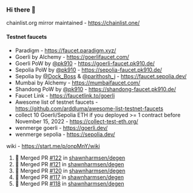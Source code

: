 ### Hi there 👋

chainlist.org mirror maintained - https://chainlist.one/

#### Testnet faucets
- Paradigm - https://faucet.paradigm.xyz/
- Goerli by Alchemy - https://goerlifaucet.com/
- Goerli PoW by [@pk910](https://github.com/pk910/PoWFaucet) - https://goerli-faucet.pk910.de/
- Sepolia PoW by [@pk910](https://github.com/pk910/PoWFaucet) - https://sepolia-faucet.pk910.de/
- Sepolia by [@Dock_Boss](https://twitter.com/Dock_Boss) & [@parithosh_j](https://twitter.com/parithosh_j) - https://faucet.sepolia.dev/
- Mumbai by Alchemy - https://mumbaifaucet.com/
- Shandong PoW by [@pk910](https://github.com/pk910/PoWFaucet) - https://shandong-faucet.pk910.de/ 
- Faucet Link - https://faucetlink.to/goerli
- Awesome list of testnet faucets - https://github.com/arddluma/awesome-list-testnet-faucets
- collect 10 Goerli/Sepolia ETH if you deployed >= 1 contract before November 15, 2022 - https://collect-test-eth.org/
- wenmerge goerli - https://goerli.dev/
- wenmerge sepolia - https://sepolia.dev/ 

wiki - https://start.me/p/onpMnY/wiki

<!--START_SECTION:activity-->
1. 🎉 Merged PR [#122](https://github.com/shawnharmsen/degen/pull/122) in [shawnharmsen/degen](https://github.com/shawnharmsen/degen)
2. 🎉 Merged PR [#121](https://github.com/shawnharmsen/degen/pull/121) in [shawnharmsen/degen](https://github.com/shawnharmsen/degen)
3. 🎉 Merged PR [#120](https://github.com/shawnharmsen/degen/pull/120) in [shawnharmsen/degen](https://github.com/shawnharmsen/degen)
4. 🎉 Merged PR [#117](https://github.com/shawnharmsen/degen/pull/117) in [shawnharmsen/degen](https://github.com/shawnharmsen/degen)
5. 🎉 Merged PR [#118](https://github.com/shawnharmsen/degen/pull/118) in [shawnharmsen/degen](https://github.com/shawnharmsen/degen)
<!--END_SECTION:activity-->
